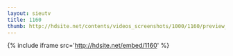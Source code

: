 ```yaml
---
layout: sieutv
title: 1160
thumb: http://hdsite.net/contents/videos_screenshots/1000/1160/preview_360p.mp4.jpg
---
```

{% include iframe src='http://hdsite.net/embed/1160' %}
 
